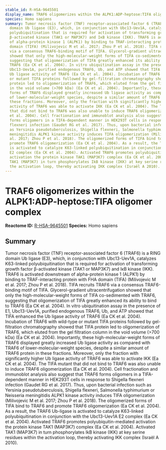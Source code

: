 ```yaml
---
stable_id: R-HSA-9645501
display_name: TRAF6 oligomerizes within the ALPK1:ADP-heptose:TIFA oligomer complex
species: Homo sapiens
summary: Tumor necrosis factor (TNF) receptor-associated factor 6 (TRAF6) is a RING
  domain Ub ligase (E3), which, in conjunction with Ubc13-Uev1A, catalyzes K63-linked
  polyubiquitination that is required for activation of transforming growth factor
  β-activated kinase (TAK1 or MAP3K7) and IκB kinase (IKK). TRAF6 is activated downstream
  of alpha-protein kinase 1 (ALPK1) by binding to TRAF-interacting protein with FHA
  domain (TIFA) (Milivojevic M et al. 2017; Zhou P et al. 2018). TIFA recruits TRAF6
  via a consensus TRAF6-binding motif of TIFA. Glycerol-gradient ultracentrifugation
  showed that only the high-molecular-weight forms of TIFA co-sedimented with TRAF6,
  suggesting that oligomerization of TIFA greatly enhanced its ability to bind to
  TRAF6 (Ea CK et al. 2004). In vitro ubiquitination assay in the presence of E1,
  Ubc13-Uev1A, purified endogenous TRAF6, Ub, and ATP showed that TIFA enhanced the
  Ub ligase activity of TRAF6 (Ea CK et al. 2004). Incubation of TRAF6 with wild-type
  or mutant TIFA proteins followed by gel-filtration chromatography showed that TIFA
  protein led to oligomerization of TRAF6, which eluted from the gel filtration column
  in the void volume (>700 kDa) (Ea CK et al. 2004). Importantly, these high-molecular-weight
  forms of TRAF6 displayed greatly increased Ub ligase activity as compared with TRAF6
  of lower-molecular-weight species, despite a similar amount of TRAF6 protein in
  these fractions. Moreover, only the fraction with significantly higher Ub ligase
  activity of TRAF6 was able to activate IKK (Ea CK et al. 2004). The TIFA mutant
  that did not bind to TRAF6 was also unable to induce TRAF6 oligomerization (Ea CK
  et al. 2004). Cell fractionation and immunoblot analysis also suggest that TRAF6
  forms oligomers in a TIFA-dependent manner in HEK293T cells in response to Shigella
  flexneri infection (Gaudet RG et al. 2017). Thus, upon bacterial infection such
  as Yersinia pseudotuberculosis, Shigella flexneri, Salmonella typhimurium or Neisseria
  meningitidis ALPK1 kinase activity induces TIFA oligomerization (Milivojevic M et
  al. 2017; Zhou P et al. 2018). The oligomerized forms of TIFA bind to TRAF6 and
  promote TRAF6 oligomerization (Ea CK et al. 2004). As a result, the TRAF6 Ub-ligase
  is activated to catalyze K63-linked polyubiquitination in conjunction with the Ubc13-Uev1A
  E2 complex (Ea CK et al. 2004). Activated TRAF6 promotes polyubiquitin-mediated
  activation the protein kinase TAK1 (MAP3K7) complex (Ea CK et al. 2004). Activated
  TAK1 (MAP3K7) in turn phosphorylates IkB kinase (IKK) at key serine residues within
  the activation loop, thereby activating IKK complex (Israël A 2010).
---
```


# TRAF6 oligomerizes within the ALPK1:ADP-heptose:TIFA oligomer complex
**Reactome ID:** [R-HSA-9645501](https://reactome.org/content/detail/R-HSA-9645501)
**Species:** Homo sapiens

## Summary

Tumor necrosis factor (TNF) receptor-associated factor 6 (TRAF6) is a RING domain Ub ligase (E3), which, in conjunction with Ubc13-Uev1A, catalyzes K63-linked polyubiquitination that is required for activation of transforming growth factor β-activated kinase (TAK1 or MAP3K7) and IκB kinase (IKK). TRAF6 is activated downstream of alpha-protein kinase 1 (ALPK1) by binding to TRAF-interacting protein with FHA domain (TIFA) (Milivojevic M et al. 2017; Zhou P et al. 2018). TIFA recruits TRAF6 via a consensus TRAF6-binding motif of TIFA. Glycerol-gradient ultracentrifugation showed that only the high-molecular-weight forms of TIFA co-sedimented with TRAF6, suggesting that oligomerization of TIFA greatly enhanced its ability to bind to TRAF6 (Ea CK et al. 2004). In vitro ubiquitination assay in the presence of E1, Ubc13-Uev1A, purified endogenous TRAF6, Ub, and ATP showed that TIFA enhanced the Ub ligase activity of TRAF6 (Ea CK et al. 2004). Incubation of TRAF6 with wild-type or mutant TIFA proteins followed by gel-filtration chromatography showed that TIFA protein led to oligomerization of TRAF6, which eluted from the gel filtration column in the void volume (>700 kDa) (Ea CK et al. 2004). Importantly, these high-molecular-weight forms of TRAF6 displayed greatly increased Ub ligase activity as compared with TRAF6 of lower-molecular-weight species, despite a similar amount of TRAF6 protein in these fractions. Moreover, only the fraction with significantly higher Ub ligase activity of TRAF6 was able to activate IKK (Ea CK et al. 2004). The TIFA mutant that did not bind to TRAF6 was also unable to induce TRAF6 oligomerization (Ea CK et al. 2004). Cell fractionation and immunoblot analysis also suggest that TRAF6 forms oligomers in a TIFA-dependent manner in HEK293T cells in response to Shigella flexneri infection (Gaudet RG et al. 2017). Thus, upon bacterial infection such as Yersinia pseudotuberculosis, Shigella flexneri, Salmonella typhimurium or Neisseria meningitidis ALPK1 kinase activity induces TIFA oligomerization (Milivojevic M et al. 2017; Zhou P et al. 2018). The oligomerized forms of TIFA bind to TRAF6 and promote TRAF6 oligomerization (Ea CK et al. 2004). As a result, the TRAF6 Ub-ligase is activated to catalyze K63-linked polyubiquitination in conjunction with the Ubc13-Uev1A E2 complex (Ea CK et al. 2004). Activated TRAF6 promotes polyubiquitin-mediated activation the protein kinase TAK1 (MAP3K7) complex (Ea CK et al. 2004). Activated TAK1 (MAP3K7) in turn phosphorylates IkB kinase (IKK) at key serine residues within the activation loop, thereby activating IKK complex (Israël A 2010).
